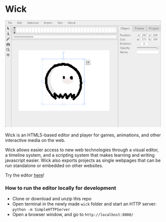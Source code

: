 # Wick

![Wick editor screenshot](resources/editor.png)

Wick is an HTML5-based editor and player for games, animations, and other interactive media on the web.

Wick allows easier access to new web technologies through a visual editor, a timeline system, and a scripting system that makes learning and writing javascript easier. Wick also exports projects as single webpages that can be run standalone or embedded on other websites.

Try the editor [here](http://wickeditor.com/)!

### How to run the editor locally for development
* Clone or download and unzip this repo
* Open terminal in the newly made `wick` folder and start an HTTP server: `python -m SimpleHTTPServer`
* Open a browser window, and go to `http://localhost:8000/`
